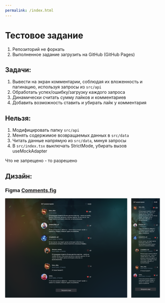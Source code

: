 ```yaml
---
permalink: /index.html
---
```


# Тестовое задание

1. Репозиторий не форкать
2. Выполненное задание загрузить на GitHub (GitHub Pages)

## Задачи:

1. Вывести на экран комментарии, соблюдая их вложенность и пагинацию, используя запросы из `src/api`
2. Обработать успех/ошибку/загрузку каждого запроса
3. Динамически считать сумму лайков и комментариев
4. Добавить возможность ставить и убирать лайк у комментария

## Нельзя:

1. Модифицировать папку `src/api`
2. Менять содержимое возвращаемых данных в `src/data`
3. Читать данные напрямую из `src/data`, минуя запросы
4. В `src/index.tsx` выключать StrictMode, убирать вызов useMockAdapter

Что не запрещено - то разрешено

## Дизайн:

### Figma [Comments.fig](Comments.fig)

![preview.png](preview.png)

